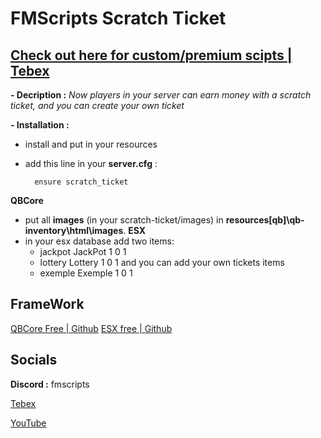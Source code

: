 # FMScripts Scratch Ticket

## [Check out here for custom/premium scipts | Tebex](https://fmscripts.tebex.io/)

**- Decription :** _Now players in your server can earn money with a scratch ticket, and you can create your own ticket_

**- Installation :**

- install and put in your resources
- add this line in your **server.cfg** :

        ensure scratch_ticket

**QBCore**
- put all **images**  (in your scratch-ticket/images) in **resources\[qb]\qb-inventory\html\images**.
**ESX**
- in your esx database add two items:
    - jackpot JackPot 1 0 1
    - lottery Lottery 1 0 1
and you can add your own tickets items
    - exemple Exemple 1 0 1

## FrameWork
[QBCore Free | Github](https://github.com/qbcore-framework/qb-core)
[ESX free | Github](https://github.com/esx-framework)

## Socials

**Discord :** fmscripts

[Tebex](https://fmscripts.tebex.io/)

[YouTube](https://www.youtube.com/@fmscripts)
